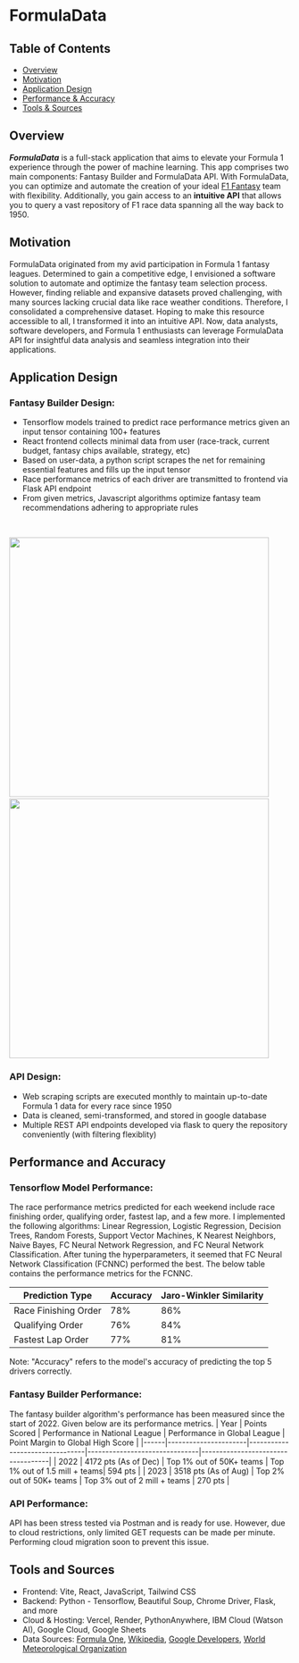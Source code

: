# FormulaData

## Table of Contents

- [Overview](#overview)
- [Motivation](#motivation)
- [Application Design](#application-design)
- [Performance & Accuracy](#performance-and-accuracy)
- [Tools & Sources](#tools-and-sources)

## Overview
**_FormulaData_** is a full-stack application that aims to elevate your Formula 1 experience through the power of machine learning. This app comprises two main components: Fantasy Builder and FormulaData API. With FormulaData, you can optimize and automate the creation of your ideal [F1 Fantasy](https://fantasy.formula1.com/en/) team with flexibility. Additionally, you gain access to an **intuitive API** that allows you to query a vast repository of F1 race data spanning all the way back to 1950.

## Motivation
FormulaData originated from my avid participation in Formula 1 fantasy leagues. Determined to gain a competitive edge, I envisioned a software solution to automate and optimize the fantasy team selection process. However, finding reliable and expansive datasets proved challenging, with many sources lacking crucial data like race weather conditions. Therefore, I consolidated a comprehensive dataset. Hoping to make this resource accessible to all, I transformed it into an intuitive API. Now, data analysts, software developers, and Formula 1 enthusiasts can leverage FormulaData API for insightful data analysis and seamless integration into their applications.

## Application Design
### Fantasy Builder Design:
* Tensorflow models trained to predict race performance metrics given an input tensor containing 100+ features
* React frontend collects minimal data from user (race-track, current budget, fantasy chips available, strategy, etc)
* Based on user-data, a python script scrapes the net for remaining essential features and fills up the input tensor
* Race performance metrics of each driver are transmitted to frontend via Flask API endpoint
* From given metrics, Javascript algorithms optimize fantasy team recommendations adhering to appropriate rules
<br/>
<p>
  <img src="https://github.com/anirudhk33/FormulaData/assets/114661218/ef38db1b-51a9-4298-b89c-d1aae1e67727" height="465"  />
  &nbsp;
  <img src="https://github.com/anirudhk33/FormulaData/assets/114661218/303a450f-e591-458c-882d-06840fb7cbdf" height="465"  />
</p>

### API Design:
* Web scraping scripts are executed monthly to maintain up-to-date Formula 1 data for every race since 1950
* Data is cleaned, semi-transformed, and stored in google database
* Multiple REST API endpoints developed via flask to query the repository conveniently (with filtering flexiblity)

## Performance and Accuracy
### Tensorflow Model Performance:
The race performance metrics predicted for each weekend include race finishing order, qualifying order, fastest lap, and a few more.
I implemented the following algorithms: Linear Regression, Logistic Regression, Decision Trees, Random Forests, Support Vector Machines, K Nearest Neighbors, Naive Bayes, FC Neural Network Regression, and FC Neural Network Classification. After tuning the hyperparameters, it seemed that FC Neural Network Classification (FCNNC) performed the best. The below table contains the performance metrics for the FCNNC. <br/>

| Prediction Type        | Accuracy| Jaro-Winkler Similarity |
|------------------------|---------|-------------------------|
| Race Finishing Order   | 78%     | 86%                     |
| Qualifying Order       | 76%     | 84%                     |
| Fastest Lap Order      | 77%     | 81%                     |

Note: "Accuracy" refers to the model's accuracy of predicting the top 5 drivers correctly.

### Fantasy Builder Performance:
The fantasy builder algorithm's performance has been measured since the start of 2022. Given below are its performance metrics.
| Year | Points Scored        | Performance in National League | Performance in Global League  | Point Margin to Global High Score |
|------|----------------------|--------------------------------|-------------------------------|-----------------------------------|
| 2022 | 4172 pts (As of Dec) | Top 1% out of 50K+ teams       | Top 1% out of 1.5 mill + teams| 594 pts                           |
| 2023 | 3518 pts (As of Aug) | Top 2% out of 50K+ teams       | Top 3% out of 2 mill + teams  | 270 pts                           |

### API Performance:
API has been stress tested via Postman and is ready for use. However, due to cloud restrictions, only limited GET requests can be made per minute. Performing cloud migration soon to prevent this issue.

## Tools and Sources
* Frontend: Vite, React, JavaScript, Tailwind CSS
* Backend: Python - Tensorflow, Beautiful Soup, Chrome Driver, Flask, and more
* Cloud & Hosting: Vercel, Render, PythonAnywhere, IBM Cloud (Watson AI), Google Cloud, Google Sheets
* Data Sources: [Formula One](https://www.formula1.com/), [Wikipedia](https://en.wikipedia.org/), [Google Developers](https://developers.google.com/public-data/docs/canonical/countries_csv), [World Meteorological Organization](https://worldweather.wmo.int/)
